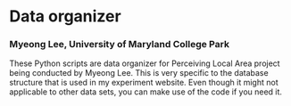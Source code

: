 Data organizer
====================================================
### Myeong Lee, University of Maryland College Park

These Python scripts are data organizer for Perceiving Local Area project being conducted by Myeong Lee.
This is very specific to the database structure that is used in my experiment website. 
Even though it might not applicable to other data sets, you can make use of the code if you need it. 